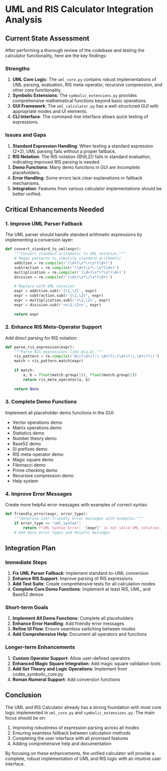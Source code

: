 # UML and RIS Calculator Integration Analysis

## Current State Assessment

After performing a thorough review of the codebase and testing the calculator functionality, here are the key findings:

### Strengths
1. **UML Core Logic**: The `uml_core.py` contains robust implementations of UML parsing, evaluation, RIS meta-operator, recursive compression, and other core functionality.
2. **Symbolic Extensions**: The `symbolic_extensions.py` provides comprehensive mathematical functions beyond basic operations.
3. **GUI Framework**: The `uml_calculator.py` has a well-structured GUI with appropriate modes and UI elements.
4. **CLI Interface**: The command-line interface allows quick testing of expressions.

### Issues and Gaps
1. **Standard Expression Handling**: When testing a standard expression (2+2), UML parsing fails without a proper fallback.
2. **RIS Notation**: The RIS notation (@(6,2)) fails in standard evaluation, indicating improved RIS parsing is needed.
3. **Demo Functions**: Many demo functions in GUI are incomplete placeholders.
4. **Error Handling**: Some errors lack clear explanations or fallback mechanisms.
5. **Integration**: Features from various calculator implementations should be better unified.

## Critical Enhancements Needed

### 1. Improve UML Parser Fallback
The UML parser should handle standard arithmetic expressions by implementing a conversion layer:
```python
def convert_standard_to_uml(expr):
    """Convert standard arithmetic to UML notation."""
    # Regex patterns to identify standard arithmetic
    addition = re.compile(r'(\d+)\s*\+\s*(\d+)')
    subtraction = re.compile(r'(\d+)\s*\-\s*(\d+)')
    multiplication = re.compile(r'(\d+)\s*\*\s*(\d+)')
    division = re.compile(r'(\d+)\s*\/\s*(\d+)')
    
    # Replace with UML notation
    expr = addition.sub(r'[\1,\2]', expr)
    expr = subtraction.sub(r'{\1,\2}', expr)
    expr = multiplication.sub(r'<\1,\2>', expr)
    expr = division.sub(r'<>\1,\2<>', expr)
    
    return expr
```

### 2. Enhance RIS Meta-Operator Support
Add direct parsing for RIS notation:
```python
def parse_ris_expression(expr):
    """Parse RIS expressions like @(a,b)."""
    ris_pattern = re.compile(r'@\((\d+(?:\.\d+)?),(\d+(?:\.\d+)?)\)')
    match = ris_pattern.match(expr)
    
    if match:
        a, b = float(match.group(1)), float(match.group(2))
        return ris_meta_operator(a, b)
    
    return None
```

### 3. Complete Demo Functions
Implement all placeholder demo functions in the GUI:
- Vector operations demo
- Matrix operations demo
- Statistics demo
- Number theory demo
- Base52 demo
- SI prefixes demo
- RIS meta-operator demo
- Magic square demo
- Fibonacci demo
- Prime checking demo
- Recursive compression demo
- Help system

### 4. Improve Error Messages
Create more helpful error messages with examples of correct syntax:
```python
def friendly_error(expr, error_type):
    """Generate user-friendly error messages with examples."""
    if error_type == "uml_syntax":
        return f"UML Syntax Error: '{expr}' is not valid UML notation. Try '[1,2]' for addition or '<1,2>' for multiplication."
    # Add more error types and helpful messages
```

## Integration Plan

### Immediate Steps
1. **Fix UML Parser Fallback**: Implement standard-to-UML conversion
2. **Enhance RIS Support**: Improve parsing of RIS expressions
3. **Add Test Suite**: Create comprehensive tests for all calculation modes
4. **Complete Core Demo Functions**: Implement at least RIS, UML, and Base52 demos

### Short-term Goals
1. **Implement All Demo Functions**: Complete all placeholders
2. **Enhance Error Handling**: Add friendly error messages
3. **Refine UI Flow**: Ensure seamless switching between modes
4. **Add Comprehensive Help**: Document all operators and functions

### Longer-term Enhancements
1. **Custom Operator Support**: Allow user-defined operators
2. **Enhanced Magic Square Integration**: Add magic square validation tools
3. **Add Set Theory and Logic Operations**: Implement from codex_symbolic_core.py
4. **Roman Numeral Support**: Add conversion functions

## Conclusion

The UML and RIS Calculator already has a strong foundation with most core logic implemented in `uml_core.py` and `symbolic_extensions.py`. The main focus should be on:

1. Improving robustness of expression parsing across all modes
2. Ensuring seamless fallback between calculation methods
3. Completing the user interface with all promised features
4. Adding comprehensive help and documentation

By focusing on these enhancements, the unified calculator will provide a complete, robust implementation of UML and RIS logic with an intuitive user interface.
